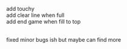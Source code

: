 
add touchy
 <br />
add clear line when full
 <br />
add end game when fill to top
 <br />
 <br />

fixed minor bugs ish but maybe can find more
